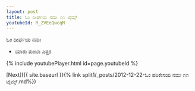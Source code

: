 ```yaml
---
layout: post
title: ಓಂ ದೀರ್ಘಯ ನಮಃ ೧೧ ಟೈಮ್ಸ್
youtubeId: R_ZVEeQwcqM
---
```

 
 
 ಓಂ ದೀರ್ಘಯ ನಮಃ  
 
 -  ಯಾರು ತುಂಬಾ ಎತ್ತರ 
 
  
 
  
 
 
 
 
 
 


{% include youtubePlayer.html id=page.youtubeId %}
 
[Next]({{ site.baseurl }}{% link  split1/_posts/2012-12-22-ಓಂ ಹರಿಕೇಸಯ ನಮಃ ೧೧ ಟೈಮ್ಸ್.md%})
 
